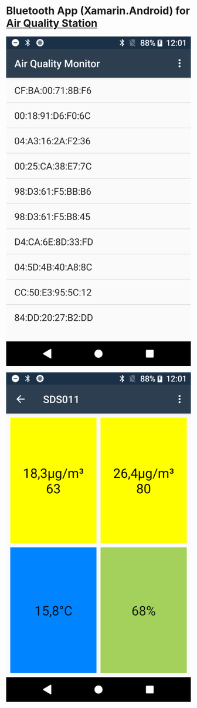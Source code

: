 # Bluetooth App (Xamarin.Android) for [Air Quality Station](https://github.com/Nanich87/diy-sds011-air-quality-station)

![Main Activity](./Screenshots/Devices.png)

![Sensor Activity](./Screenshots/Sensor.png)
